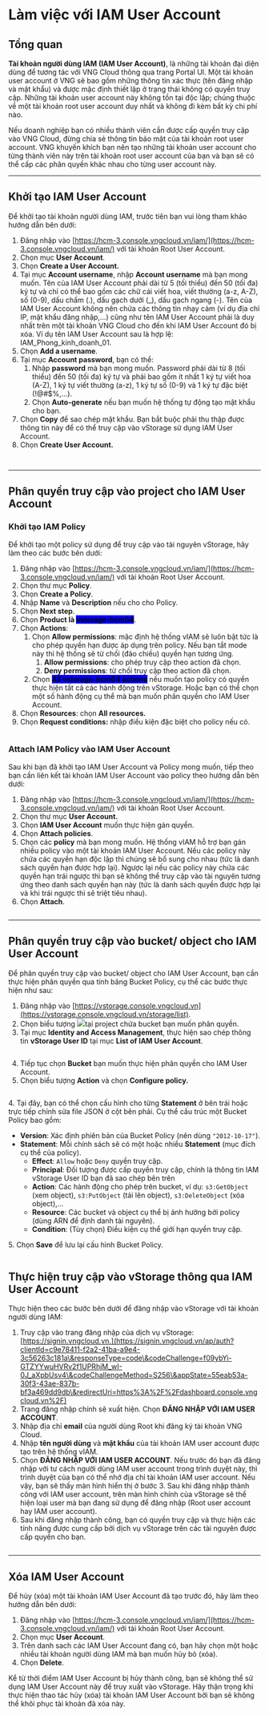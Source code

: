 # Làm việc với IAM User Account

## **Tổng quan**

**Tài khoản người dùng IAM (IAM User Account)**, là những tài khoản đại diện dùng để tương tác với VNG Cloud thông qua trang Portal UI. Một tài khoản user account ở VNG sẽ bao gồm những thông tin xác thực (tên đăng nhập và mật khẩu) và được mặc định thiết lập ở trạng thái không có quyền truy cập. Những tài khoản user account này không tồn tại độc lập; chúng thuộc về một tài khoản root user account duy nhất và không đi kèm bất kỳ chi phí nào.

Nếu doanh nghiệp bạn có nhiều thành viên cần được cấp quyền truy cập vào VNG Cloud, đừng chia sẻ thông tin bảo mật của tài khoản root user account. VNG khuyến khích bạn nên tạo những tài khoản user account cho từng thành viên này trên tài khoản root user account của bạn và bạn sẽ có thể cấp các phân quyền khác nhau cho từng user account này.

***

## Khởi tạo IAM User Account

Để khởi tạo tài khoản người dùng IAM, trước tiên bạn vui lòng tham khảo hướng dẫn bên dưới:

1. Đăng nhập vào [https://hcm-3.console.vngcloud.vn/iam/](https://hcm-3.console.vngcloud.vn/iam/) với tài khoản Root User Account.
2. Chọn mục **User Account**.
3. Chọn **Create a User Account.**
4. Tại mục **Account username**, nhập **Account username** mà bạn mong muốn. Tên của IAM User Account phải dài từ 5 (tối thiểu) đến 50 (tối đa) ký tự và chỉ có thể bao gồm các chữ cái viết hoa, viết thường (a-z, A-Z), số (0-9), dấu chấm (.), dấu gạch dưới (\_), dấu gạch ngang (-). Tên của IAM User Account không nên chứa các thông tin nhạy cảm (ví dụ địa chỉ IP, mật khẩu đăng nhập,...) cũng như tên IAM User Account phải là duy nhất trên một tài khoản VNG Cloud cho đến khi IAM User Account đó bị xóa. Ví dụ tên IAM User Account sau là hợp lệ: IAM\_Phong\_kinh\_doanh\_01.
5. Chọn **Add a username**.
6. Tại mục **Account password**, bạn có thể:
   1. Nhập **password** mà bạn mong muốn. Password phải dài từ 8 (tối thiểu) đến 50 (tối đa) ký tự và phải bao gồm ít nhất 1 ký tự viết hoa (A-Z), 1 ký tự viết thường (a-z), 1 ký tự số (0-9) và 1 ký tự đặc biệt (!@#$%,...).
   2. Chọn **Auto-generate** nếu bạn muốn hệ thống tự động tạo mật khẩu cho bạn.
7. Chọn **Copy** để sao chép mật khẩu. Bạn bắt buộc phải thu thập được thông tin này để có thể truy cập vào vStorage sử dụng IAM User Account.
8. Chọn **Create User Account.**

<figure><img src="../../../../.gitbook/assets/image (1).png" alt=""><figcaption></figcaption></figure>

<figure><img src="../../../../.gitbook/assets/image (2).png" alt=""><figcaption></figcaption></figure>

***

## Phân quyền truy cập vào project cho IAM User Account

### Khởi tạo IAM Policy

Để khởi tạo một policy sử dụng để truy cập vào tài nguyên vStorage, hãy làm theo các bước bên dưới:

1. Đăng nhập vào [https://hcm-3.console.vngcloud.vn/iam/](https://hcm-3.console.vngcloud.vn/iam/) với tài khoản Root User Account.
2. Chọn thư mục **Policy**.
3. Chọn **Create a Policy**.
4. Nhập **Name** và **Description** nếu cho cho Policy.
5. Chọn **Next step**.
6. Chọn **Product là&#x20;**<mark style="background-color:blue;">**vstorage-hcm04**</mark>.
7. Chọn **Actions**:
   1. Chọn **Allow permissions**: mặc định hệ thống vIAM sẽ luôn bật tức là cho phép quyền hạn được áp dụng trên policy. Nếu bạn tắt mode này thì hệ thống sẽ từ chối (đảo chiều) quyền hạn tương ứng.
      1. **Allow permissions**: cho phép truy cập theo action đã chọn.
      2. **Deny permissions**: từ chối truy cập theo action đã chọn.
   2. Chọn <mark style="background-color:blue;">**All vstorage-hcm04 actions**</mark> nếu muốn tạo policy có quyền thực hiện tất cả các hành động trên vStorage. Hoặc bạn có thể chọn một số hành động cụ thể mà bạn muốn phân quyền cho IAM User Account.
8. Chọn **Resources**: chọn **All resources.**&#x20;
9. Chọn **Request conditions:** nhập điều kiện đặc biệt cho policy nếu có.

<figure><img src="../../../../.gitbook/assets/image (3).png" alt=""><figcaption></figcaption></figure>

### Attach IAM Policy vào IAM User Account

Sau khi bạn đã khởi tạo IAM User Account và Policy mong muốn, tiếp theo bạn cần liên kết tài khoản IAM User Account vào policy theo hướng dẫn bên dưới:

1. Đăng nhập vào [https://hcm-3.console.vngcloud.vn/iam/](https://hcm-3.console.vngcloud.vn/iam/) với tài khoản Root User Account.
2. Chọn thư mục **User Account.**
3. Chọn **IAM User Account** muốn thực hiện gán quyền.
4. Chọn **Attach policies**.
5. Chọn các **policy** mà bạn mong muốn. Hệ thống vIAM hỗ trợ bạn gán nhiều policy vào một tài khoản IAM User Account. Nếu các policy này chứa các quyền hạn độc lập thì chúng sẽ bổ sung cho nhau (tức là danh sách quyền hạn được hợp lại). Ngược lại nếu các policy này chứa các quyền hạn trái ngược thì bạn sẽ không thể truy cập vào tài nguyên tương ứng theo danh sách quyền hạn này (tức là danh sách quyền được hợp lại và khi trái ngược thì sẽ triệt tiêu nhau).
6. Chọn **Attach**.

<figure><img src="../../../../.gitbook/assets/image (5).png" alt=""><figcaption></figcaption></figure>

***

## Phân quyền truy cập vào bucket/ object cho IAM User Account

Để phân quyền truy cập vào bucket/ object cho IAM User Account, bạn cần thực hiện phân quyền qua tính băng Bucket Policy, cụ thể các bước thực hiện như sau:

1. Đăng nhập vào [https://vstorage.console.vngcloud.vn](https://vstorage.console.vngcloud.vn/storage/list).
2. Chọn biểu tượng ![](<../../../../.gitbook/assets/image (7).png>)tại project chứa bucket bạn muốn phân quyền.
3. Tại mục **Identity and Access Management**, thực hiện sao chép thông tin **vStorage User ID** tại mục **List of IAM User Account**.&#x20;

<figure><img src="../../../../.gitbook/assets/image (8).png" alt=""><figcaption></figcaption></figure>

4. Tiếp tục chọn **Bucket** bạn muốn thực hiện phân quyền cho IAM User Account.
5. Chọn biểu tượng **Action** và chọn **Configure policy.**

<figure><img src="../../../../.gitbook/assets/image (6).png" alt=""><figcaption></figcaption></figure>

4\. Tại đây, bạn có thể chọn cấu hình cho từng **Statement** ở bên trái hoặc trực tiếp chỉnh sửa file JSON ở cột bên phải. Cụ thể cấu trúc một Bucket Policy bao gồm:

* **Version**: Xác định phiên bản của Bucket Policy (nên dùng `"2012-10-17"`).
* **Statement**: Mỗi chính sách sẽ có một hoặc nhiều **Statement** (mục đích cụ thể của policy).
  * **Effect**: `Allow` hoặc `Deny` quyền truy cập.
  * **Principal**: Đối tượng được cấp quyền truy cập, chính là thông tin IAM vStorage User ID bạn đã sao chép bên trên
  * **Action**: Các hành động cho phép trên bucket, ví dụ: `s3:GetObject` (xem object), `s3:PutObject` (tải lên object), `s3:DeleteObject` (xóa object),…
  * **Resource**: Các bucket và object cụ thể bị ảnh hưởng bởi policy (dùng ARN để định danh tài nguyên).
  * **Condition**: (Tùy chọn) Điều kiện cụ thể giới hạn quyền truy cập.

5\. Chọn **Save** để lưu lại cấu hình Bucket Policy.

<figure><img src="../../../../.gitbook/assets/image (9).png" alt=""><figcaption></figcaption></figure>

## Thực hiện truy cập vào vStorage thông qua IAM User Account

Thực hiện theo các bước bên dưới để đăng nhập vào vStorage với tài khoản người dùng IAM:

1. Truy cập vào trang đăng nhập của dịch vụ vStorage: [https://signin.vngcloud.vn.](https://signin.vngcloud.vn/ap/auth?clientId=c9e78411-f2a2-41ba-a9e4-3c56263c181a\&responseType=code\&codeChallenge=f09ybYi-GTZYYwuHVRv2f1UPRhjM_wI-0J_aXpbUsv4\&codeChallengeMethod=S256\&appState=55eab53a-30f3-43ae-837b-bf3a469dd9db\&redirectUri=https%3A%2F%2Fdashboard.console.vngcloud.vn%2F)
2. Trang đăng nhập chính sẽ xuất hiện. Chọn **ĐĂNG NHẬP VỚI IAM USER ACCOUNT**.
3. Nhập địa chỉ **email** của người dùng Root khi đăng ký tài khoản VNG Cloud.
4. Nhập **tên người dùng** và **mật khẩu** của tài khoản IAM user account được tạo trên hệ thống vIAM.
5. Chọn **ĐĂNG NHẬP VỚI IAM USER ACCOUNT**. Nếu trước đó bạn đã đăng nhập với tư cách người dùng IAM user account trong trình duyệt này, thì trình duyệt của bạn có thể nhớ địa chỉ tài khoản IAM user account. Nếu vậy, bạn sẽ thấy màn hình hiển thị ở bước 3. Sau khi đăng nhập thành công với IAM user account, trên màn hình chính của vStorage sẽ thể hiện loại user mà bạn đang sử dụng để đăng nhập (Root user account hay IAM user account).
6. Sau khi đăng nhập thành công, bạn có quyền truy cập và thực hiện các tính năng được cung cấp bởi dịch vụ vStorage trên các tài nguyên được cấp quyền cho bạn.&#x20;

<figure><img src="../../../../.gitbook/assets/image (10).png" alt=""><figcaption></figcaption></figure>

***

## Xóa IAM User Account

Để hủy (xóa) một tài khoản IAM User Account đã tạo trước đó, hãy làm theo hướng dẫn bên dưới:

1. Đăng nhập vào [https://hcm-3.console.vngcloud.vn/iam/](https://hcm-3.console.vngcloud.vn/iam/) với tài khoản Root User Account.
2. Chọn mục **User Account**.
3. Trên danh sach các IAM User Account đang có, bạn hãy chọn một hoặc nhiều tài khoản người dùng IAM mà bạn muốn hủy bỏ (xóa).
4. Chọn **Delete**.

Kể từ thời điểm IAM User Account bị hủy thành công, bạn sẽ không thể sử dụng IAM User Account này để truy xuất vào vStorage. Hãy thận trọng khi thực hiện thao tác hủy (xóa) tài khoản IAM User Account bởi bạn sẽ không thể khôi phục tài khoản đã xóa này.

